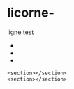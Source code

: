# licorne-
<!DOCTYPE html>
<html lang="en">
<head>
    <meta charset="UTF-8">
    <meta http-equiv="X-UA-Compatible" content="IE=edge">
    <meta name="viewport" content="width=device-width, initial-scale=1.0">
    <title>Document</title>
</head>
<body> 
    ligne test
    <ul>
        <li></li>
        <li></li>
        <li></li>
    </ul>

    
    <section></section>
    <section></section>
</body> 
</html>
